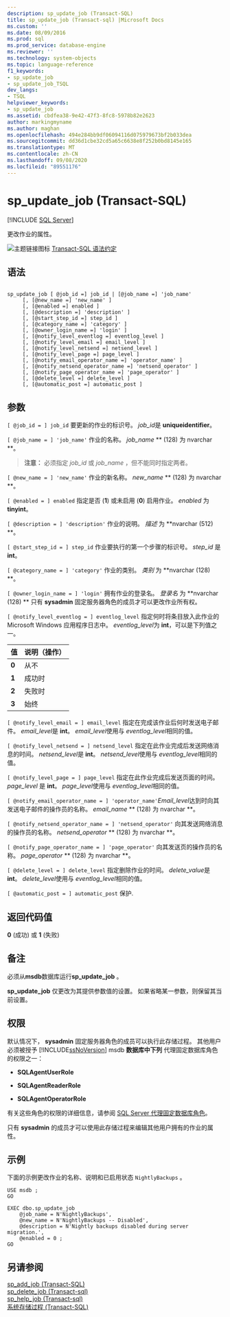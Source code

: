 ```yaml
---
description: sp_update_job (Transact-SQL)
title: sp_update_job (Transact-sql) |Microsoft Docs
ms.custom: ''
ms.date: 08/09/2016
ms.prod: sql
ms.prod_service: database-engine
ms.reviewer: ''
ms.technology: system-objects
ms.topic: language-reference
f1_keywords:
- sp_update_job
- sp_update_job_TSQL
dev_langs:
- TSQL
helpviewer_keywords:
- sp_update_job
ms.assetid: cbdfea38-9e42-47f3-8fc8-5978b82e2623
author: markingmyname
ms.author: maghan
ms.openlocfilehash: 494e284bb9df06094116d075979673bf2b033dea
ms.sourcegitcommit: dd36d1cbe32cd5a65c6638e8f252b0bd8145e165
ms.translationtype: MT
ms.contentlocale: zh-CN
ms.lasthandoff: 09/08/2020
ms.locfileid: "89551176"
---
```

# <a name="sp_update_job-transact-sql"></a>sp_update_job (Transact-SQL)
[!INCLUDE [SQL Server](../../includes/applies-to-version/sqlserver.md)]

  更改作业的属性。  
  

  
 ![主题链接图标](../../database-engine/configure-windows/media/topic-link.gif "“主题链接”图标") [Transact-SQL 语法约定](../../t-sql/language-elements/transact-sql-syntax-conventions-transact-sql.md)  
  
## <a name="syntax"></a>语法  
  
```  
  
sp_update_job [ @job_id =] job_id | [@job_name =] 'job_name'  
     [, [@new_name =] 'new_name' ]   
     [, [@enabled =] enabled ]  
     [, [@description =] 'description' ]   
     [, [@start_step_id =] step_id ]  
     [, [@category_name =] 'category' ]   
     [, [@owner_login_name =] 'login' ]  
     [, [@notify_level_eventlog =] eventlog_level ]  
     [, [@notify_level_email =] email_level ]  
     [, [@notify_level_netsend =] netsend_level ]  
     [, [@notify_level_page =] page_level ]  
     [, [@notify_email_operator_name =] 'operator_name' ]  
     [, [@notify_netsend_operator_name =] 'netsend_operator' ]  
     [, [@notify_page_operator_name =] 'page_operator' ]  
     [, [@delete_level =] delete_level ]   
     [, [@automatic_post =] automatic_post ]  
```  
  
## <a name="arguments"></a>参数  
`[ @job_id = ] job_id` 要更新的作业的标识号。 *job_id*是 **uniqueidentifier**。  
  
`[ @job_name = ] 'job_name'` 作业的名称。 *job_name* ** (128) 为 nvarchar **。  
  
> **注意：** 必须指定 *job_id* 或 *job_name* ，但不能同时指定两者。  
  
`[ @new_name = ] 'new_name'` 作业的新名称。 *new_name* ** (128) 为 nvarchar **。  
  
`[ @enabled = ] enabled` 指定是否 (**1**) 或未启用 (**0**) 启用作业。 *enabled* 为 **tinyint**。  
  
`[ @description = ] 'description'` 作业的说明。 *描述* 为 **nvarchar (512) **。  
  
`[ @start_step_id = ] step_id` 作业要执行的第一个步骤的标识号。 *step_id* 是 **int**。  
  
`[ @category_name = ] 'category'` 作业的类别。 *类别* 为 **nvarchar (128) **。  
  
`[ @owner_login_name = ] 'login'` 拥有作业的登录名。 *登录名* 为 **nvarchar (128) ** 只有 **sysadmin** 固定服务器角色的成员才可以更改作业所有权。  
  
`[ @notify_level_eventlog = ] eventlog_level` 指定何时将条目放入此作业的 Microsoft Windows 应用程序日志中。 *eventlog_level*为 **int**，可以是下列值之一。  
  
|值|说明（操作）|  
|-----------|----------------------------|  
|**0**|从不|  
|**1**|成功时|  
|**2**|失败时|  
|**3**|始终|  
  
`[ @notify_level_email = ] email_level` 指定在完成该作业后何时发送电子邮件。 *email_level*是 **int**。 *email_level*使用与 *eventlog_level*相同的值。  
  
`[ @notify_level_netsend = ] netsend_level` 指定在此作业完成后发送网络消息的时间。 *netsend_level*是 **int**。 *netsend_level*使用与 *eventlog_level*相同的值。  
  
`[ @notify_level_page = ] page_level` 指定在此作业完成后发送页面的时间。 *page_level* 是 **int**。 *page_level*使用与 *eventlog_level*相同的值。  
  
`[ @notify_email_operator_name = ] 'operator_name'`*Email_level*达到时向其发送电子邮件的操作员的名称。 *email_name* ** (128) 为 nvarchar **。  
  
`[ @notify_netsend_operator_name = ] 'netsend_operator'` 向其发送网络消息的操作员的名称。 *netsend_operator* ** (128) 为 nvarchar **。  
  
`[ @notify_page_operator_name = ] 'page_operator'` 向其发送页的操作员的名称。 *page_operator* ** (128) 为 nvarchar **。  
  
`[ @delete_level = ] delete_level` 指定删除作业的时间。 *delete_value*是 **int**。 *delete_level*使用与 *eventlog_level*相同的值。  
  
`[ @automatic_post = ] automatic_post` 保护.  
  
## <a name="return-code-values"></a>返回代码值  
 **0** (成功) 或 **1** (失败)   
  
## <a name="remarks"></a>备注  
 必须从**msdb**数据库运行**sp_update_job** 。  
  
 **sp_update_job** 仅更改为其提供参数值的设置。 如果省略某一参数，则保留其当前设置。  
  
## <a name="permissions"></a>权限  
 默认情况下， **sysadmin** 固定服务器角色的成员可以执行此存储过程。 其他用户必须被授予 [!INCLUDE[ssNoVersion](../../includes/ssnoversion-md.md)] msdb **数据库中下列** 代理固定数据库角色的权限之一：  
  
-   **SQLAgentUserRole**  
  
-   **SQLAgentReaderRole**  
  
-   **SQLAgentOperatorRole**  
  
 有关这些角色的权限的详细信息，请参阅 [SQL Server 代理固定数据库角色](../../ssms/agent/sql-server-agent-fixed-database-roles.md)。  
  
 只有 **sysadmin** 的成员才可以使用此存储过程来编辑其他用户拥有的作业的属性。  
  
## <a name="examples"></a>示例  
 下面的示例更改作业的名称、说明和已启用状态 `NightlyBackups` 。  
  
```  
USE msdb ;  
GO  
  
EXEC dbo.sp_update_job  
    @job_name = N'NightlyBackups',  
    @new_name = N'NightlyBackups -- Disabled',  
    @description = N'Nightly backups disabled during server migration.',  
    @enabled = 0 ;  
GO  
```  
  
## <a name="see-also"></a>另请参阅  
 [sp_add_job (Transact-SQL)](../../relational-databases/system-stored-procedures/sp-add-job-transact-sql.md)   
 [sp_delete_job &#40;Transact-sql&#41;](../../relational-databases/system-stored-procedures/sp-delete-job-transact-sql.md)   
 [sp_help_job &#40;Transact-sql&#41;](../../relational-databases/system-stored-procedures/sp-help-job-transact-sql.md)   
 [系统存储过程 (Transact-SQL)](../../relational-databases/system-stored-procedures/system-stored-procedures-transact-sql.md)  
  
  
